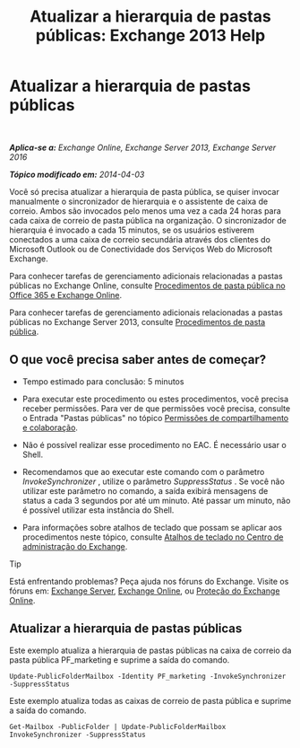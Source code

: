 ﻿---
title: 'Atualizar a hierarquia de pastas públicas: Exchange 2013 Help'
TOCTitle: Atualizar a hierarquia de pastas públicas
ms:assetid: a7b2fb51-0207-4d7d-938d-466ae110bb90
ms:mtpsurl: https://technet.microsoft.com/pt-br/library/JJ945055(v=EXCHG.150)
ms:contentKeyID: 52058477
ms.date: 05/22/2018
mtps_version: v=EXCHG.150
ms.translationtype: MT
---

# Atualizar a hierarquia de pastas públicas

 

_**Aplica-se a:** Exchange Online, Exchange Server 2013, Exchange Server 2016_

_**Tópico modificado em:** 2014-04-03_

Você só precisa atualizar a hierarquia de pasta pública, se quiser invocar manualmente o sincronizador de hierarquia e o assistente de caixa de correio. Ambos são invocados pelo menos uma vez a cada 24 horas para cada caixa de correio de pasta pública na organização. O sincronizador de hierarquia é invocado a cada 15 minutos, se os usuários estiverem conectados a uma caixa de correio secundária através dos clientes do Microsoft Outlook ou de Conectividade dos Serviços Web do Microsoft Exchange.

Para conhecer tarefas de gerenciamento adicionais relacionadas a pastas públicas no Exchange Online, consulte [Procedimentos de pasta pública no Office 365 e Exchange Online](https://technet.microsoft.com/pt-br/library/jj966272\(v=exchg.150\)).

Para conhecer tarefas de gerenciamento adicionais relacionadas a pastas públicas no Exchange Server 2013, consulte [Procedimentos de pasta pública](public-folder-procedures-exchange-2013-help.md).

## O que você precisa saber antes de começar?

  - Tempo estimado para conclusão: 5 minutos

  - Para executar este procedimento ou estes procedimentos, você precisa receber permissões. Para ver de que permissões você precisa, consulte o Entrada "Pastas públicas" no tópico [Permissões de compartilhamento e colaboração](sharing-and-collaboration-permissions-exchange-2013-help.md).

  - Não é possível realizar esse procedimento no EAC. É necessário usar o Shell.

  - Recomendamos que ao executar este comando com o parâmetro *InvokeSynchronizer* , utilize o parâmetro *SuppressStatus* . Se você não utilizar este parâmetro no comando, a saída exibirá mensagens de status a cada 3 segundos por até um minuto. Até passar um minuto, não é possível utilizar esta instância do Shell.

  - Para informações sobre atalhos de teclado que possam se aplicar aos procedimentos neste tópico, consulte [Atalhos de teclado no Centro de administração do Exchange](keyboard-shortcuts-in-the-exchange-admin-center-exchange-online-protection-help.md).


> [!TIP]
> Está enfrentando problemas? Peça ajuda nos fóruns do Exchange. Visite os fóruns em: <A href="https://go.microsoft.com/fwlink/p/?linkid=60612">Exchange Server</A>, <A href="https://go.microsoft.com/fwlink/p/?linkid=267542">Exchange Online</A>, ou <A href="https://go.microsoft.com/fwlink/p/?linkid=285351">Proteção do Exchange Online</A>.



## Atualizar a hierarquia de pastas públicas

Este exemplo atualiza a hierarquia de pastas públicas na caixa de correio da pasta pública PF\_marketing e suprime a saída do comando.

    Update-PublicFolderMailbox -Identity PF_marketing -InvokeSynchronizer -SuppressStatus

Este exemplo atualiza todas as caixas de correio de pasta pública e suprime a saída do comando.

    Get-Mailbox -PublicFolder | Update-PublicFolderMailbox InvokeSynchronizer -SuppressStatus

